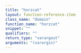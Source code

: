 ```yaml
---
title: "horzcat"
layout: function-reference-item
class_name: "domain"
function_name: "horzcat"
snippet: ""
qualifiers: ""
return_type: "varargout"
arguments: "(varargin)"
---
```


<pre class="help-text"></pre>